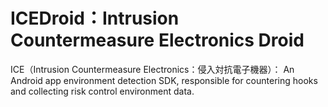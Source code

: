 # ICEDroid：Intrusion Countermeasure Electronics Droid
ICE（Intrusion Countermeasure Electronics：侵入対抗電子機器）： An Android app environment detection SDK, responsible for countering hooks and collecting risk control environment data.
